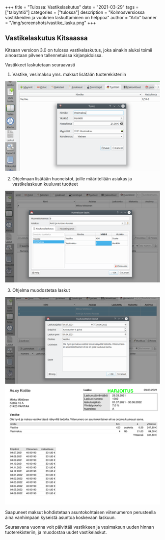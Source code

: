 +++
title = "Tulossa: Vastikelaskutus"
date = "2021-03-29"
tags = ["taloyhtiö"]
categories = ["tulossa"]
description = "Kolmosversiossa vastikkeiden ja vuokrien laskuttaminen on helppoa"
author = "Arto"
banner = "/img/screenshots/vastike_lasku.png"
+++

## Vastikelaskutus Kitsaassa

Kitsaan versioon 3.0 on tulossa vastikelaskutus, joka ainakin aluksi toimii ainoastaan pilveen tallennetuissa kirjanpidoissa.

Vastikkeet laskutetaan seuraavasti

1. Vastike, vesimaksu yms. maksut lisätään tuoterekisteriin
<img src="/img/screenshots/vastike_tuote.png" class="img-responsive"/>

2. Ohjelmaan lisätään huoneistot, joille määritellään asiakas ja vastikelaskuun kuuluvat tuotteet
<img src="/img/screenshots/vastike_huoneisto.png" class="img-responsive"/>

3. Ohjelma muodostetaa laskut
<img src="/img/screenshots/vastike_laskuta.png" class="img-responsive"/>

<img src="/img/screenshots/vastike_lasku.png" class="img-responsive"/>

Saapuneet maksut kohdistetaan asuntokohtaisen viitenumeron perusteella aina vanhimpaan kyseistä asuntoa koskevaan laskuun.

Seuraavana vuonna voit päivittää vastikkeen ja vesimaksun uuden hinnan tuoterekisteriin, ja muodostaa uudet vastikelaskut.
